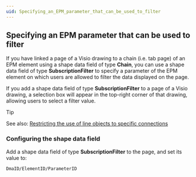 ```yaml
---
uid: Specifying_an_EPM_parameter_that_can_be_used_to_filter
---
```


## Specifying an EPM parameter that can be used to filter

If you have linked a page of a Visio drawing to a chain (i.e. tab page) of an EPM element using a shape data field of type **Chain**, you can use a shape data field of type **SubscriptionFilter** to specify a parameter of the EPM element on which users are allowed to filter the data displayed on the page.

If you add a shape data field of type **SubscriptionFilter** to a page of a Visio drawing, a selection box will appear in the top-right corner of that drawing, allowing users to select a filter value.

> [!TIP]
> See also:
> [Restricting the use of line objects to specific connections](xref:Restricting_the_use_of_line_objects_to_specific_connections)

### Configuring the shape data field

Add a shape data field of type **SubscriptionFilter** to the page, and set its value to:

```txt
DmaID/ElementID/ParameterID
```
